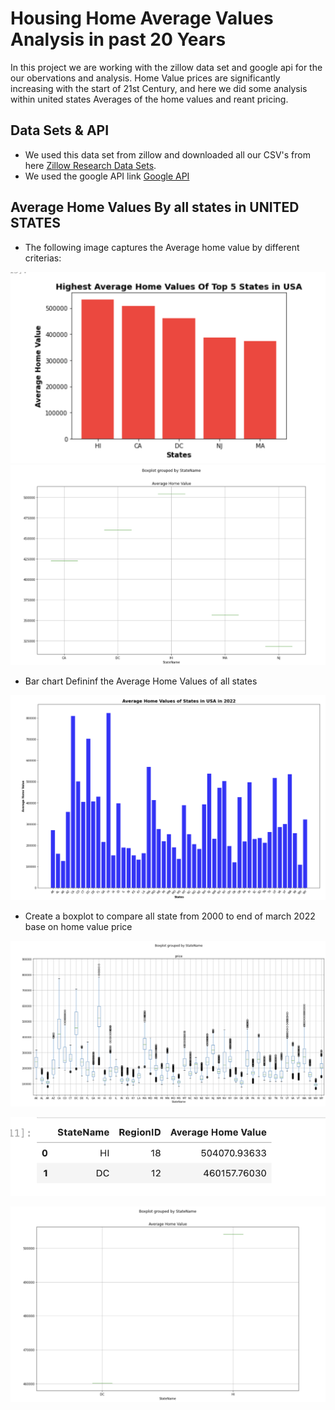 # Housing Home Average Values Analysis in past 20 Years

In this project we are working with the zillow data set and google api for the our obervations and analysis. Home Value prices are significantly increasing with the start of 21st Century, and here we did some analysis within united states Averages of the home values and reant pricing. 

## Data Sets & API

* We used this data set from zillow and downloaded all our CSV's from here [Zillow Research Data Sets](https://www.zillow.com/research/data/).
* We used the google API link [Google API](https://developers.google.com/maps/documentation/geocoding/requests-geocoding)

## Average Home Values By all states in UNITED STATES

 * The following image captures the Average home value by different criterias:

  ![Top 5 States Average Home Value](ScreenShots/top_5_states_ar_chart.png)
  ![All States Average Home Value](ScreenShots/Top5StatesBox&#32;Plot.png)
  
 * Bar chart Defininf the Average Home Values of all states 
  
  ![Top 5 States Average Home Value](ScreenShots/Bar_chart&#32;all&#32;states.png)
  
 * Create a boxplot to compare all state from 2000 to end of march 2022 base on home value price
  
  ![All States Average Home Value](ScreenShots/BoxPlot_allstates_averagehomevalue_ALI.png)
  
  
  
  ![Top 2 States Average Home Value](ScreenShots/Ali's_2top&#32;states&#32;Average_home&#32;VAlue.png)
  
  ![Top 2 States Average Home Value](ScreenShots/Top2StatesBox&#32;Plot.png)

